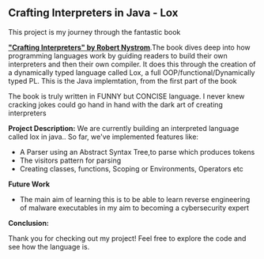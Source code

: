 ## Crafting Interpreters in Java - Lox 

This project is my journey through the fantastic book

**["Crafting Interpreters" by Robert Nystrom](https://craftinginterpreters.com/)**.The book dives deep into how programming languages work by guiding readers to build their own interpreters and then their own compiler. It does this through the creation of a dynamically typed language called Lox, a full OOP/functional/Dynamically typed PL. This is the Java implemtation, from the first part of the book

The book is truly written in FUNNY but CONCISE language. I never knew cracking jokes could go hand in hand with the dark art of creating interpreters

**Project Description:**
We are currently building an interpreted language called lox in java.. So far, we've implemented features like:

* A Parser using an Abstract Syntax Tree,to parse which produces tokens
* The visitors pattern for parsing
* Creating classes, functions, Scoping or Environments, Operators etc

  
**Future Work**
* The main aim of learning this is to be able to learn reverse engineering of malware executables in my aim to becoming a cybersecurity expert


**Conclusion:**

Thank you for checking out my project! Feel free to explore the code and see how the language is.
